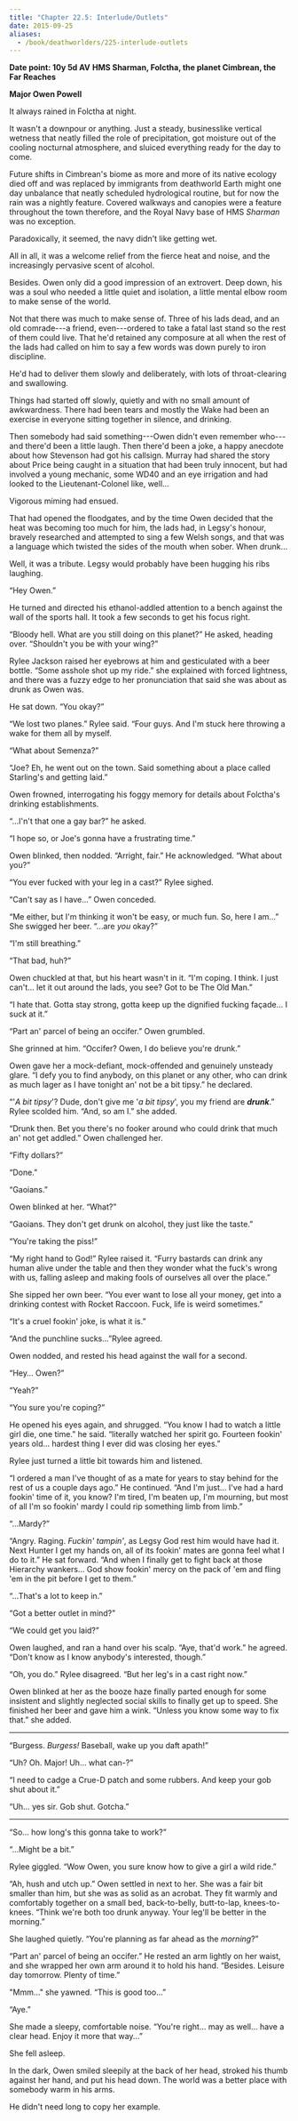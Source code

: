 ```yaml
---
title: "Chapter 22.5: Interlude/Outlets"
date: 2015-09-25
aliases:
  - /book/deathworlders/225-interlude-outlets
---
```


**Date point: 10y 5d AV**
**HMS Sharman, Folctha, the planet Cimbrean, the Far Reaches**

**Major Owen Powell**

It always rained in Folctha at night.

It wasn't a downpour or anything. Just a steady, businesslike vertical wetness that neatly filled the role of precipitation, got moisture out of the cooling nocturnal atmosphere, and sluiced everything ready for the day to come.

Future shifts in Cimbrean's biome as more and more of its native ecology died off and was replaced by immigrants from deathworld Earth might one day unbalance that neatly scheduled hydrological routine, but for now the rain was a nightly feature. Covered walkways and canopies were a feature throughout the town therefore, and the Royal Navy base of HMS *Sharman* was no exception.

Paradoxically, it seemed, the navy didn't like getting wet.

All in all, it was a welcome relief from the fierce heat and noise, and the increasingly pervasive scent of alcohol.

Besides. Owen only did a good impression of an extrovert. Deep down, his was a soul who needed a little quiet and isolation, a little mental elbow room to make sense of the world.

Not that there was much to make sense of. Three of his lads dead, and an old comrade---a friend, even---ordered to take a fatal last stand so the rest of them could live. That he'd retained any composure at all when the rest of the lads had called on him to say a few words was down purely to iron discipline.

He'd had to deliver them slowly and deliberately, with lots of throat-clearing and swallowing.

Things had started off slowly, quietly and with no small amount of awkwardness. There had been tears and mostly the Wake had been an exercise in everyone sitting together in silence, and drinking.

Then somebody had said something---Owen didn't even remember who---and there'd been a little laugh. Then there'd been a joke, a happy anecdote about how Stevenson had got his callsign. Murray had shared the story about Price being caught in a situation that had been truly innocent, but  had involved a young mechanic, some WD40 and an eye irrigation and had looked to the Lieutenant-Colonel like, well…

Vigorous miming had ensued.

That had opened the floodgates, and by the time Owen decided that the heat was becoming too much for him, the lads had, in Legsy's honour, bravely researched and attempted to sing a few Welsh songs, and that was a language which twisted the sides of the mouth when sober. When drunk…

Well, it was a tribute. Legsy would probably have been hugging his ribs laughing.

“Hey Owen.”

He turned and directed his ethanol-addled attention to a bench against the wall of the sports hall. It took a few seconds to get his focus right.

“Bloody hell. What are you still doing on this planet?” He asked, heading over. “Shouldn't you be with your wing?”

Rylee Jackson raised her eyebrows at him and gesticulated with a beer bottle. “Some asshole shot up my ride.” she explained with forced lightness, and there was a fuzzy edge to her pronunciation that said she was about as drunk as Owen was.

He sat down. “You okay?”

“We lost two planes.” Rylee said. “Four guys. And I'm stuck here throwing a wake for them all by myself.

“What about Semenza?”

“Joe? Eh, he went out on the town. Said something about a place called Starling's and getting laid.”

Owen frowned, interrogating his foggy memory for details about Folctha's drinking establishments.

“...I'n't that one a gay bar?” he asked.

“I hope so, or Joe's gonna have a frustrating time.”

Owen blinked, then nodded. “Arright, fair.” He acknowledged. “What about you?”

“You ever fucked with your leg in a cast?” Rylee sighed.

“Can't say as I have...” Owen conceded.

“Me either, but I'm thinking it won't be easy, or much fun. So, here I am...” She swigged her beer. “...are *you* okay?”

“I'm still breathing.”

“That bad, huh?”

Owen chuckled at that, but his heart wasn't in it. “I'm coping. I think. I just can't… let it out around the lads, you see? Got to be The Old Man.”

“I hate that. Gotta stay strong, gotta keep up the dignified fucking façade… I suck at it.”

“Part an' parcel of being an occifer.” Owen grumbled.

She grinned at him. “Occifer? Owen, I do believe you're drunk.”

Owen gave her a mock-defiant, mock-offended and genuinely unsteady glare. “I defy you to find anybody, on this planet or any other, who can drink as much lager as I have tonight an' not be a bit tipsy.” he declared.

“'*A bit tipsy*'? Dude, don't give me '*a bit tipsy*', you my friend are ***drunk***.” Rylee scolded him. “And, so am I.” she added.

“Drunk then. Bet you there's no fooker around who could drink that much an' not get addled.” Owen challenged her.

“Fifty dollars?”

“Done.”

“Gaoians.”

Owen blinked at her. “What?”

“Gaoians. They don't get drunk on alcohol, they just like the taste.”

“You're taking the piss!”

“My right hand to God!” Rylee raised it. “Furry bastards can drink any human alive under the table and then they wonder what the fuck's wrong with us, falling asleep and making fools of ourselves all over the place.”

She sipped her own beer. “You ever want to lose all your money, get into a drinking contest with Rocket Raccoon. Fuck, life is weird sometimes.”

“It's a cruel fookin' joke, is what it is.”

“And the punchline sucks...”Rylee agreed.

Owen nodded, and rested his head against the wall for a second.

“Hey… Owen?”

“Yeah?”

“You sure you're coping?”

He opened his eyes again, and shrugged. “You know I had to watch a little girl die, one time.” he said. “literally watched her spirit go. Fourteen fookin' years old… hardest thing I ever did was closing her eyes.”

Rylee just turned a little bit towards him and listened.

“I ordered a man I've thought of as a mate for years to stay behind for the rest of us a couple days ago.” He continued. “And I'm just… I've had a hard fookin' time of it, you know? I'm tired, I'm beaten up, I'm mourning, but most of all I'm so fookin' mardy I could rip something limb from limb.”

“...Mardy?”

“Angry. Raging. *Fuckin' tampin'*, as Legsy God rest him would have had it. Next Hunter I get my hands on, all of its fookin' mates are gonna feel what I do to it.” He sat forward. “And when I finally get to fight back at those Hierarchy wankers… God show fookin' mercy on the pack of 'em and fling 'em in the pit before I get to them.”

“...That's a lot to keep in.”

“Got a better outlet in mind?”

“We could get you laid?”

Owen laughed, and ran a hand over his scalp. “Aye, that'd work.” he agreed. “Don't know as I know anybody's interested, though.”

“Oh, you do.” Rylee disagreed. “But her leg's in a cast right now.”

Owen blinked at her as the booze haze finally parted enough for some insistent and slightly neglected social skills to finally get up to speed. She finished her beer and gave him a wink. “Unless you know some way to fix that.” she added.
___

“Burgess. *Burgess!* Baseball, wake up you daft apath!”

“Uh? Oh. Major! Uh… what can-?”

“I need to cadge a Crue-D patch and some rubbers. And keep your gob shut about it.”

“Uh… yes sir. Gob shut. Gotcha.”

___

“So… how long's this gonna take to work?”

“...Might be a bit.”

Rylee giggled. “Wow Owen, you sure know how to give a girl a wild ride.”

“Ah, hush and utch up.” Owen settled in next to her. She was a fair bit smaller than him, but she was as solid as an acrobat. They fit warmly and comfortably together on a small bed, back-to-belly, butt-to-lap, knees-to-knees. “Think we're both too drunk anyway. Your leg'll be better in the morning.”

She laughed quietly. “You're planning as far ahead as the *morning*?”

“Part an' parcel of being an occifer.” He rested an arm lightly on her waist, and she wrapped her own arm around it to hold his hand. “Besides. Leisure day tomorrow. Plenty of time.”

"Mmm..." she yawned. “This is good too...”

“Aye.”

She made a sleepy, comfortable noise. “You're right… may as well… have a clear head. Enjoy it more that way...”

She fell asleep.

In the dark, Owen smiled sleepily at the back of her head, stroked his thumb against her hand, and put his head down. The world was a better place with somebody warm in his arms.

He didn't need long to copy her example.
